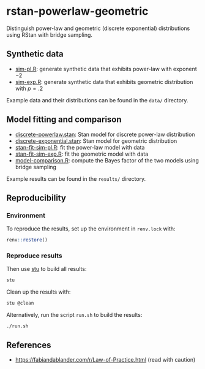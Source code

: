 # rstan-powerlaw-geometric

Distinguish power-law and geometric (discrete exponential) distributions using RStan with bridge sampling.

## Synthetic data

* [sim-pl.R](sim-pl.R): generate synthetic data that exhibits power-law with exponent $-2$
* [sim-exp.R](sim-exp.R): generate synthetic data that exhibits geometric distribution with $p=.2$

Example data and their distributions can be found in the `data/` directory.

## Model fitting and comparison

* [discrete-powerlaw.stan](discrete-powerlaw.stan): Stan model for discrete power-law distribution
* [discrete-exponential.stan](discrete-exponential.stan): Stan model for geometric distribution
* [stan-fit-sim-pl.R](stan-fit-sim-pl.R): fit the power-law model with data
* [stan-fit-sim-exp.R](stan-fit-sim-exp.R): fit the geometric model with data
* [model-comparison.R](model-comparison.R): compute the Bayes factor of the two models using bridge sampling

Example results can be found in the `results/` directory.

## Reproducibility

### Environment
To reproduce the results, set up the environment in `renv.lock` with:

```r
renv::restore()
```

### Reproduce results

Then use [stu](https://github.com/kunegis/stu) to build all results:

```sh
stu
```

Clean up the results with:

```sh
stu @clean
```

Alternatively, run the script `run.sh` to build the results:

```
./run.sh
```

## References

* https://fabiandablander.com/r/Law-of-Practice.html (read with caution)
